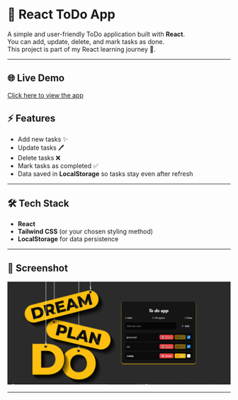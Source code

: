 # 📝 React ToDo App  

A simple and user-friendly ToDo application built with **React**.  
You can add, update, delete, and mark tasks as done.  
This project is part of my React learning journey 🚀.  

---
## 🌐 Live Demo
[Click here to view the app](https://react-todo-app-three-gold.vercel.app/)

## ⚡ Features  
- Add new tasks ✨  
- Update tasks 🖊️  
- Delete tasks ❌  
- Mark tasks as completed ✅  
- Data saved in **LocalStorage** so tasks stay even after refresh  

---

## 🛠️ Tech Stack  
- **React**  
- **Tailwind CSS** (or your chosen styling method)  
- **LocalStorage** for data persistence  

---

## 📸 Screenshot  
![App Screenshot](screenshot.png)  

---


